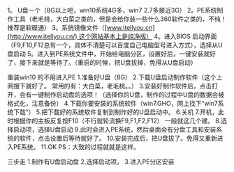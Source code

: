 1。 U盘一个（8G以上吧，win10系统4G多，win7 2.7多接近3G） 
2。PE系统制作工具（老毛桃，大白菜之类的，但是会给你装一些什么360软件之类的，不纯！ 推荐是软碟通） 3。系统镜像文件（[www.itellyou.cn](http://www.itellyou.cn/) 这个网站基本上是纯净版）
4。进入BIOS 启动界面（F9,F10,F12总有一个，具体不清楚可以百度自己电脑型号进入方式），选择从U盘启动 5。进入到PE系统文件中，开始给电脑分区，设置好后，一键安装就好了，接下来就是等待了。（重启的时候，把U盘拔掉，免得从U盘启动） 

重装win10 的不用进入PE 
1.准备好U盘（8G） 
2.下载U盘启动制作软件（这个上网搜下就好了。 常用的有：大白菜，老毛桃。。）
 3.安装好制作软件后，点击打开，会有一键制作启动盘的选项！（选择你的U盘，制作的过程中U盘的数据会被格式化，注意备份） 
4.下载你要安装的系统软件（win7.GHO，网上找下“win7系统下载”） 
5.把下载好的系统软件复制到制作好的U盘启动中。 
6.关机 
7.开机，此时根据你的主板反复按F10（不行就轮流换F9,F1,F2,F12） 一般就这几个建。
 8.选择启动项，选择U盘启动 
9.此时会进入PE系统，然后桌面会有分盘工具和安装系统的软件，点击设置后等待就好了。 
10.安装完成后，把U盘拔了。免得又重新进入PE系统。 
11.OK PS：大致的过程就就是这样。 

三步走 
1.制作有U盘启动盘 
2.选择启动项，
 3.进入PE分区安装
